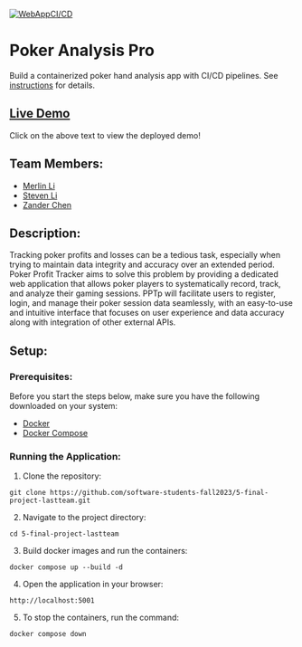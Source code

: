 [![WebAppCI/CD](https://github.com/software-students-fall2023/5-final-project-lastteam/actions/workflows/web-app.yml/badge.svg?branch=main)](https://github.com/software-students-fall2023/5-final-project-lastteam/actions/workflows/web-app.yml)

# Poker Analysis Pro

Build a containerized poker hand analysis app with CI/CD pipelines. See [instructions](./instructions.md) for details.

## [Live Demo](http://159.203.68.77:5001/)

Click on the above text to view the deployed demo!

## Team Members:

- [Merlin Li](https://github.com/wwxihan2)
- [Steven Li](https://github.com/stevenkhl446)
- [Zander Chen](https://github.com/ccczy-czy)

## Description:

Tracking poker profits and losses can be a tedious task, especially when trying to maintain data integrity and accuracy over an extended period. Poker Profit Tracker aims to solve this problem by providing a dedicated web application that allows poker players to systematically record, track, and analyze their gaming sessions. PPTp will facilitate users to register, login, and manage their poker session data seamlessly, with an easy-to-use and intuitive interface that focuses on user experience and data accuracy along with integration of other external APIs.

## Setup:

### Prerequisites:

Before you start the steps below, make sure you have the following downloaded on your system:

- [Docker](https://docs.docker.com/get-docker/)
- [Docker Compose](https://docs.docker.com/compose/install/)

### Running the Application:

1. Clone the repository:

```
git clone https://github.com/software-students-fall2023/5-final-project-lastteam.git
```

2. Navigate to the project directory:

```
cd 5-final-project-lastteam
```

3. Build docker images and run the containers:

```
docker compose up --build -d
```

4. Open the application in your browser:

```
http://localhost:5001
```

5. To stop the containers, run the command:

```
docker compose down
```
